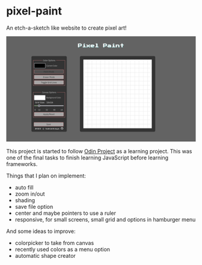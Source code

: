 # pixel-paint

An etch-a-sketch like website to create pixel art!

![Screenshot of the page](sources/Screenshot-Pixel-Paint.png "Page Screenshot")

This project is started to follow [Odin Project](https://www.theodinproject.com/lessons/foundations-etch-a-sketch) as a learning project. This was one of the final tasks to finish learning JavaScript before learning frameworks.

Things that I plan on implement:

- auto fill
- zoom in/out
- shading
- save file option
- center and maybe pointers to use a ruler
- responsive, for small screens, small grid and options in hamburger menu


And some ideas to improve:

- colorpicker to take from canvas
- recently used colors as a menu option
- automatic shape creator
